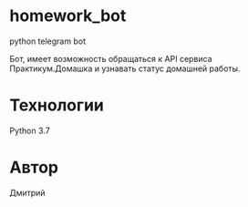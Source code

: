 # homework_bot
python telegram bot

Бот, имеет возможность обращаться к API сервиса Практикум.Домашка и узнавать статус домашней работы.

# Технологии
Python 3.7

# Автор
Дмитрий
